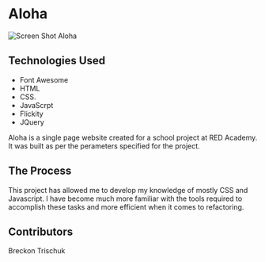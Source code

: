 # Aloha

![Screen Shot Aloha](images/screen-shot-aloha.png "Aloha")

## Technologies Used 
- Font Awesome
- HTML 
- CSS. 
- JavaScrpt  
- Flickity 
- JQuery

Aloha is a single page website created for a school project at RED Academy.  It was built as per the perameters specified for the project.

## The Process
This project has allowed me to develop my knowledge of mostly CSS and Javascript. I have become much more familiar with the tools required to accomplish these tasks and more efficient when it comes to refactoring.

##  Contributors
Breckon Trischuk 